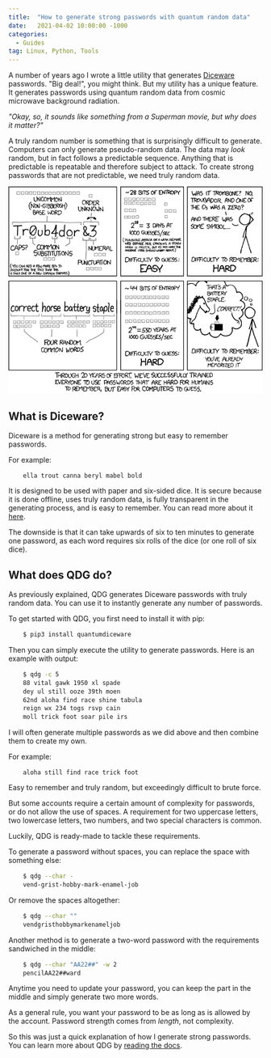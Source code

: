 ```yaml
---
title:  "How to generate strong passwords with quantum random data"
date:   2021-04-02 10:00:00 -1000
categories:
  - Guides
tag: Linux, Python, Tools
---
```


A number of years ago I wrote a little utility that generates [Diceware][1] passwords. "Big deal!", you might think. But my utility has a unique feature. It generates passwords using quantum random data from cosmic microwave background radiation.

*"Okay, so, it sounds like something from a Superman movie, but why does it matter?"*

A truly random number is something that is surprisingly difficult to generate. Computers can only generate pseudo-random data. The data may *look* random, but in fact follows a predictable sequence. Anything that is predictable is repeatable and therefore subject to attack. To create strong passwords that are not predictable, we need truly random data.

![XKCD](/assets/images/password_strength.png)

## What is Diceware?

Diceware is a method for generating strong but easy to remember passwords.

For example:

```
    ella trout canna beryl mabel bold
```

It is designed to be used with paper and six-sided dice. It is secure because it is done offline, uses truly random data, is fully transparent in the generating process, and is easy to remember. You can read more about it [here][2].

The downside is that it can take upwards of six to ten minutes to generate one password, as each word requires six rolls of the dice (or one roll of six dice).

## What does QDG do?

As previously explained, QDG generates Diceware passwords with truly random data. You can use it to instantly generate any number of passwords.

To get started with QDG, you first need to install it with pip:

```sh
    $ pip3 install quantumdiceware
```

Then you can simply execute the utility to generate passwords. Here is an example with output:

```sh
    $ qdg -c 5
    88 vital gawk 1950 xl spade
    dey ul still ooze 39th moen
    62nd aloha find race shine tabula
    reign wx 234 togs rsvp cain
    moll trick foot soar pile irs
```

I will often generate multiple passwords as we did above and then combine them to create my own.

For example:

```
    aloha still find race trick foot
```

Easy to remember and truly random, but exceedingly difficult to brute force.

But some accounts require a certain amount of complexity for passwords, or do not allow the use of spaces. A requirement for two uppercase letters, two lowercase letters, two numbers, and two special characters is common.

Luckily, QDG is ready-made to tackle these requirements.

To generate a password without spaces, you can replace the space with something else:

```sh
    $ qdg --char -
    vend-grist-hobby-mark-enamel-job
```

Or remove the spaces altogether:

```sh
    $ qdg --char ""
    vendgristhobbymarkenameljob
```

Another method is to generate a two-word password with the requirements sandwiched in the middle:

```sh
    $ qdg --char "AA22##" -w 2
    pencilAA22##ward
```

Anytime you need to update your password, you can keep the part in the middle and simply generate two more words.

As a general rule, you want your password to be as long as is allowed by the account. Password strength comes from *length*, not complexity.

So this was just a quick explanation of how I generate strong passwords. You can learn more about QDG by [reading the docs][3].

[1]: https://theworld.com/~reinhold/diceware.html
[2]: https://theworld.com/~reinhold/diceware.html
[3]: http://qdg.readthedocs.io/